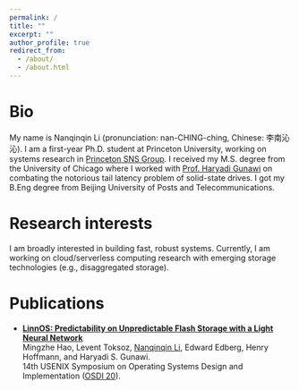 ```yaml
---
permalink: /
title: ""
excerpt: ""
author_profile: true
redirect_from: 
  - /about/
  - /about.html
---
```


# Bio
My name is Nanqinqin Li (pronunciation: nan-CHING-ching, Chinese: 李南沁沁). I am a first-year Ph.D. student at Princeton University, working on systems research in [Princeton SNS Group](https://sns.princeton.edu/). I received my M.S. degree from the University of Chicago where I worked with [Prof. Haryadi Gunawi](https://people.cs.uchicago.edu/~haryadi/) on combating the notorious tail latency problem of solid-state drives. I got my B.Eng degree from Beijing University of Posts and Telecommunications.

# Research interests
I am broadly interested in building fast, robust systems. Currently, I am working on cloud/serverless computing research with emerging storage technologies (e.g., disaggregated storage).

# Publications
- **[LinnOS: Predictability on Unpredictable Flash Storage with a Light Neural Network](https://www.usenix.org/system/files/osdi20-hao.pdf)**\
Mingzhe Hao, Levent Toksoz, <ins>Nanqinqin Li</ins>, Edward Edberg, Henry Hoffmann, and Haryadi S. Gunawi.\
14th USENIX Symposium on Operating Systems Design and Implementation ([OSDI 20](https://www.usenix.org/conference/osdi20)).
